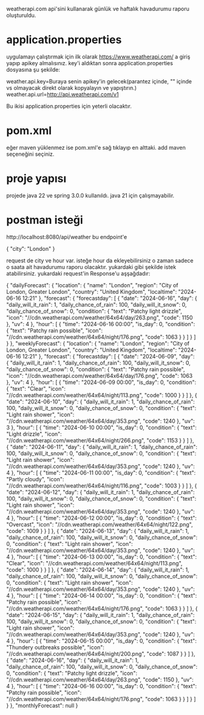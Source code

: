 weatherapi.com api'sini kullanarak günlük  ve haftalık havadurumu raporu oluşturuldu.

# application.properties 
uygulamayı çalıştırmak için ilk olarak https://www.weatherapi.com/ a giriş yapıp apikey almalısınız. key'i aldıktan sonra 
application.properties dosyasına şu şekilde:

weather.api.key=Buraya senin apikey'in gelecek(parantez içinde, "" içinde vs olmayacak direkt olarak kopyalayın ve yapıştırın.)
weather.api.url=http://api.weatherapi.com/v1

Bu ikisi application.properties için yeterli olacaktır. 


# pom.xml
eğer maven yüklenmez ise pom.xml'e sağ tıklayıp en alttaki. add maven seçeneğini seçiniz.

# proje yapısı
projede java 22 ve spring 3.0.0 kullanıldı. java 21 için çalışmayabilir. 

# postman isteği

http://localhost:8080/api/weather  bu endpoint'e 

{
"city": "London"
}

request de city ve hour var. isteğe hour da ekleyebilirsiniz o zaman sadece o saata ait havadurumu raporu olacaktır.
yukardaki gibi şekilde istek atabilirsiniz. yukardaki request'in Response'u aşşağdadır:

{
"dailyForecast": {
"location": {
"name": "London",
"region": "City of London, Greater London",
"country": "United Kingdom",
"localtime": "2024-06-16 12:21"
},
"forecast": {
"forecastday": [
{
"date": "2024-06-16",
"day": {
"daily_will_it_rain": 1,
"daily_chance_of_rain": 100,
"daily_will_it_snow": 0,
"daily_chance_of_snow": 0,
"condition": {
"text": "Patchy light drizzle",
"icon": "//cdn.weatherapi.com/weather/64x64/day/263.png",
"code": 1150
},
"uv": 4
},
"hour": [
{
"time": "2024-06-16 00:00",
"is_day": 0,
"condition": {
"text": "Patchy rain possible",
"icon": "//cdn.weatherapi.com/weather/64x64/night/176.png",
"code": 1063
}
}
]
}
]
}
},
"weeklyForecast": {
"location": {
"name": "London",
"region": "City of London, Greater London",
"country": "United Kingdom",
"localtime": "2024-06-16 12:21"
},
"forecast": {
"forecastday": [
{
"date": "2024-06-09",
"day": {
"daily_will_it_rain": 1,
"daily_chance_of_rain": 100,
"daily_will_it_snow": 0,
"daily_chance_of_snow": 0,
"condition": {
"text": "Patchy rain possible",
"icon": "//cdn.weatherapi.com/weather/64x64/day/176.png",
"code": 1063
},
"uv": 4
},
"hour": [
{
"time": "2024-06-09 00:00",
"is_day": 0,
"condition": {
"text": "Clear",
"icon": "//cdn.weatherapi.com/weather/64x64/night/113.png",
"code": 1000
}
}
]
},
{
"date": "2024-06-10",
"day": {
"daily_will_it_rain": 1,
"daily_chance_of_rain": 100,
"daily_will_it_snow": 0,
"daily_chance_of_snow": 0,
"condition": {
"text": "Light rain shower",
"icon": "//cdn.weatherapi.com/weather/64x64/day/353.png",
"code": 1240
},
"uv": 3
},
"hour": [
{
"time": "2024-06-10 00:00",
"is_day": 0,
"condition": {
"text": "Light drizzle",
"icon": "//cdn.weatherapi.com/weather/64x64/night/266.png",
"code": 1153
}
}
]
},
{
"date": "2024-06-11",
"day": {
"daily_will_it_rain": 1,
"daily_chance_of_rain": 100,
"daily_will_it_snow": 0,
"daily_chance_of_snow": 0,
"condition": {
"text": "Light rain shower",
"icon": "//cdn.weatherapi.com/weather/64x64/day/353.png",
"code": 1240
},
"uv": 4
},
"hour": [
{
"time": "2024-06-11 00:00",
"is_day": 0,
"condition": {
"text": "Partly cloudy",
"icon": "//cdn.weatherapi.com/weather/64x64/night/116.png",
"code": 1003
}
}
]
},
{
"date": "2024-06-12",
"day": {
"daily_will_it_rain": 1,
"daily_chance_of_rain": 100,
"daily_will_it_snow": 0,
"daily_chance_of_snow": 0,
"condition": {
"text": "Light rain shower",
"icon": "//cdn.weatherapi.com/weather/64x64/day/353.png",
"code": 1240
},
"uv": 4
},
"hour": [
{
"time": "2024-06-12 00:00",
"is_day": 0,
"condition": {
"text": "Overcast",
"icon": "//cdn.weatherapi.com/weather/64x64/night/122.png",
"code": 1009
}
}
]
},
{
"date": "2024-06-13",
"day": {
"daily_will_it_rain": 1,
"daily_chance_of_rain": 100,
"daily_will_it_snow": 0,
"daily_chance_of_snow": 0,
"condition": {
"text": "Light rain shower",
"icon": "//cdn.weatherapi.com/weather/64x64/day/353.png",
"code": 1240
},
"uv": 4
},
"hour": [
{
"time": "2024-06-13 00:00",
"is_day": 0,
"condition": {
"text": "Clear",
"icon": "//cdn.weatherapi.com/weather/64x64/night/113.png",
"code": 1000
}
}
]
},
{
"date": "2024-06-14",
"day": {
"daily_will_it_rain": 1,
"daily_chance_of_rain": 100,
"daily_will_it_snow": 0,
"daily_chance_of_snow": 0,
"condition": {
"text": "Light rain shower",
"icon": "//cdn.weatherapi.com/weather/64x64/day/353.png",
"code": 1240
},
"uv": 4
},
"hour": [
{
"time": "2024-06-14 00:00",
"is_day": 0,
"condition": {
"text": "Patchy rain possible",
"icon": "//cdn.weatherapi.com/weather/64x64/night/176.png",
"code": 1063
}
}
]
},
{
"date": "2024-06-15",
"day": {
"daily_will_it_rain": 1,
"daily_chance_of_rain": 100,
"daily_will_it_snow": 0,
"daily_chance_of_snow": 0,
"condition": {
"text": "Light rain shower",
"icon": "//cdn.weatherapi.com/weather/64x64/day/353.png",
"code": 1240
},
"uv": 4
},
"hour": [
{
"time": "2024-06-15 00:00",
"is_day": 0,
"condition": {
"text": "Thundery outbreaks possible",
"icon": "//cdn.weatherapi.com/weather/64x64/night/200.png",
"code": 1087
}
}
]
},
{
"date": "2024-06-16",
"day": {
"daily_will_it_rain": 1,
"daily_chance_of_rain": 100,
"daily_will_it_snow": 0,
"daily_chance_of_snow": 0,
"condition": {
"text": "Patchy light drizzle",
"icon": "//cdn.weatherapi.com/weather/64x64/day/263.png",
"code": 1150
},
"uv": 4
},
"hour": [
{
"time": "2024-06-16 00:00",
"is_day": 0,
"condition": {
"text": "Patchy rain possible",
"icon": "//cdn.weatherapi.com/weather/64x64/night/176.png",
"code": 1063
}
}
]
}
]
}
},
"monthlyForecast": null
}